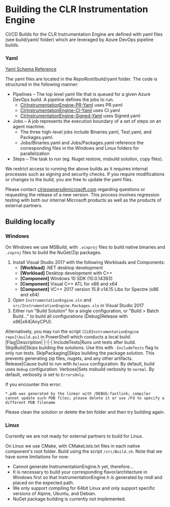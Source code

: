 ﻿# Building the CLR Instrumentation Engine

CI/CD Builds for the CLR Instrumentation Engine are defined with yaml files (see build/yaml/ folder) which are leveraged by Azure DevOps pipeline builds.

### Yaml

[Yaml Schema Reference](https://docs.microsoft.com/en-us/azure/devops/pipelines/yaml-schema?view=azure-devops&tabs=schema)

The yaml files are located in the $RepoRoot$/build/yaml folder. The code is structured in the following manner:
* Pipelines – The top level yaml file that is queued for a given Azure DevOps build. A pipeline defines the jobs to run.
  * [ClrInstrumentationEngine-PR-Yaml](https://devdiv.visualstudio.com/DevDiv/_build?definitionId=11217) uses PR.yaml
  * [ClrInstrumentationEngine-CI-Yaml](https://devdiv.visualstudio.com/DevDiv/_build?definitionId=11310) uses CI.yaml
  * [ClrInstrumentationEngine-Signed-Yaml](https://devdiv.visualstudio.com/DevDiv/_build?definitionId=11311) uses Signed.yaml
* Jobs – A job represents the execution boundary of a set of steps on an agent machine.
  * The three high-level jobs include Binaries.yaml, Test.yaml, and Packages.yaml.
  * Jobs/Binaries.yaml and Jobs/Packages.yaml reference the corresponding files in the Windows and Linux folders for parallelization
* Steps – The task to run (eg. Nuget restore, msbuild solution, copy files).

We restrict access to running the above builds as it requires internal processes such as signing and security checks. If you require modifications or changes to the build, you are free to update the yaml files.

Please contact clrieowners@microsoft.com regarding questions or requesting the release of a new version. This process involves regression testing with both our internal Microsoft products as well as the products of external partners.

## Building locally

### Windows

On Windows we use MSBuild, with `.vcxproj` files to build native binaries and `.csproj` files to build the NuGet/Zip packages.
1. Install Visual Studio 2017 with the following Workloads and Components:
    - **[Workload]** .NET desktop development
    - **[Workload]** Desktop development with C++
    - **[Component]** Windows 10 SDK (10.0.14393)
    - **[Component]** Visual C++ ATL for x86 and x64
    - **[Component]** VC++ 2017 version 15.8 v14.15 Libs for Spectre (x86 and x64)
2. Open `InstrumentationEngine.sln` and `src/InstrumentationEngine.Packages.sln` in Visual Studio 2017
3. Either run "Build Solution" for a single configuration, or "Build > Batch Build..." to build all configurations (Debug|Release with x86|x64|AnyCPU).

Alternatively, you may run the script `[CLRInstrumentationEngine repo]\build.ps1` in PowerShell which conducts a local build.
|Flag|Description|
|-|-|
IncludeTests|Runs unit tests after build.
SkipBuild|Skips building the solutions. Use this with `-IncludeTests` flag to only run tests.
SkipPackaging|Skips building the package solution. This prevents generating zip files, nugets, and any other artifacts.
Release|Cause build to run with `Release` configuration. By default, build uses `Debug` configuration.
Verbose|Sets msbuild verbosity to `normal`. By default, verbosity is set to `ErrorsOnly`.

If you encounter this error:

`*.pdb was generated by the linker with /DEBUG:fastlink; compiler cannot update such PDB files; please delete it or use /Fd to specify a different PDB filename`

Please clean the solution or delete the bin folder and then try building again.

### Linux

Currently we are not ready for external partners to build for Linux.

On Linux we use CMake, with CMakeLists.txt files in each native component's root folder. Build using the script `/src/Build.sh`. Note that we have some limitations for now:
* Cannot generate InstrumentationEngine.h yet, therefore...
* It is necessary to build your corresponding flavor/architecture in Windows first so that InstrumentationEngine.h is generated by midl and placed on the expected path.
* We only support compiling for 64bit Linux and only support specific versions of Alpine, Ubuntu, and Debian.
* NuGet package building is currently not implemented.